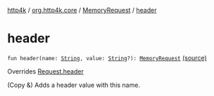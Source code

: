 [http4k](../../index.md) / [org.http4k.core](../index.md) / [MemoryRequest](index.md) / [header](./header.md)

# header

`fun header(name: `[`String`](https://kotlinlang.org/api/latest/jvm/stdlib/kotlin/-string/index.html)`, value: `[`String`](https://kotlinlang.org/api/latest/jvm/stdlib/kotlin/-string/index.html)`?): `[`MemoryRequest`](index.md) [(source)](https://github.com/http4k/http4k/blob/master/http4k-core/src/main/kotlin/org/http4k/core/http.kt#L232)

Overrides [Request.header](../-request/header.md)

(Copy &amp;) Adds a header value with this name.

